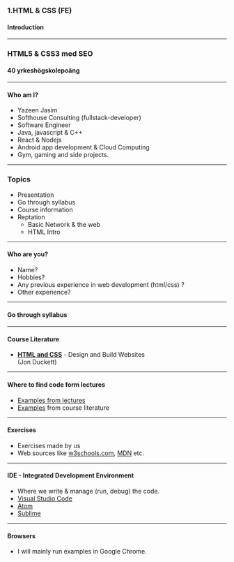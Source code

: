 ### 1.HTML & CSS (FE)
#### Introduction


---

### HTML5 & CSS3 med SEO
#### 40 yrkeshögskolepoäng


---
#### Who am I?

- Yazeen Jasim
- Softhouse Consulting (fullstack-developer)
- Software Engineer
- Java, javascript & C++
- React & Nodejs
- Android app development & Cloud Computing
- Gym, gaming and side projects.

---

### Topics

- Presentation
- Go through syllabus
- Course information
- Reptation 
    - Basic Network & the web
    - HTML Intro

---

#### Who are you?

- Name?
- Hobbies?
- Any previous experience in web development (html/css) ?
- Other experience?

---

#### Go through syllabus


---

#### Course Literature

* **<a href="https://www.bokus.com/bok/9781118907443/web-design-with-html-css-javascript-and-jquery-set/">HTML and CSS</a>** - Design and Build Websites <br/>(Jon Duckett)



---

#### Where to find code form lectures

* <a href="https://github.com/SofthouseVxo/Education/tree/master/code/html%26css-examples">Examples from lectures</a>
* <a href="http://htmlandcssbook.com/code-samples/">Examples</a> from course literature



---

#### Exercises

* Exercises made by us
* Web sources like <a href="https://www.w3schools.com/">w3schools.com</a>, <a href="https://developer.mozilla.org/sv-SE/">MDN</a> etc.



---

#### IDE - Integrated Development Environment

* Where we write & manage (run, debug) the code.
* <a href="https://code.visualstudio.com/">Visual Studio Code</a>
* <a href="https://atom.io/">Atom</a>
* <a href="https://www.sublimetext.com/">Sublime</a>



---

#### Browsers

* I will mainly run examples in Google Chrome.